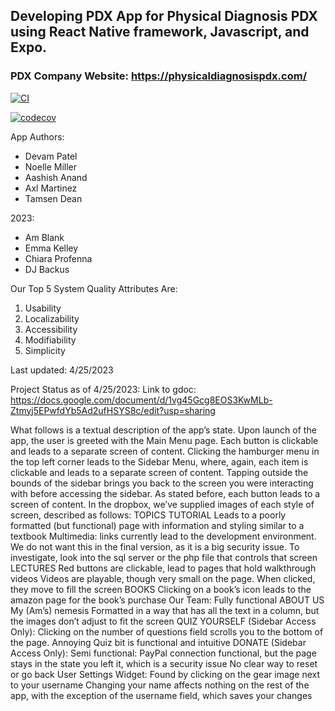 ## Developing PDX App for Physical Diagnosis PDX using React Native framework, Javascript, and Expo.

### PDX Company Website: https://physicaldiagnosispdx.com/

[![CI](https://github.com/upcs/cs341-spring-2022-diagnosis/actions/workflows/main.yml/badge.svg?branch=master&event=push)](https://github.com/upcs/cs341-spring-2022-diagnosis/actions/workflows/main.yml)

[![codecov](https://codecov.io/gh/upcs/cs341-spring-2022-diagnosis/branch/master/graph/badge.svg?token=3RL7cVKmmv)](https://codecov.io/gh/upcs/cs341-spring-2022-diagnosis)

App Authors: 
- Devam Patel
- Noelle Miller
- Aashish Anand
- Axl Martinez 
- Tamsen Dean

2023:
- Am Blank
- Emma Kelley
- Chiara Profenna
- DJ Backus

Our Top 5 System Quality Attributes Are:
1) Usability
2) Localizability 
3) Accessibility
4) Modifiability
5) Simplicity

Last updated: 4/25/2023

Project Status as of 4/25/2023:
Link to gdoc: https://docs.google.com/document/d/1vg45Gcg8EOS3KwMLb-Ztmyj5EPwfdYb5Ad2ufHSYS8c/edit?usp=sharing

What follows is a textual description of the app’s state.
Upon launch of the app, the user is greeted with the Main Menu page. Each button is clickable and leads to a separate screen of content.
Clicking the hamburger menu in the top left corner leads to the Sidebar Menu, where, again, each item is clickable and leads to a separate screen of content. Tapping outside the bounds of the sidebar brings you back to the screen you were interacting with before accessing the sidebar.
As stated before, each button leads to a screen of content. In the dropbox, we’ve supplied images of each style of screen, described as follows:
TOPICS
TUTORIAL
Leads to a poorly formatted (but functional) page with information and styling similar to a textbook
Multimedia: 
links currently lead to the development environment. We do not want this in the final version, as it is a big security issue. To investigate, look into the sql server or the php file that controls that screen
LECTURES
Red buttons are clickable, lead to pages that hold walkthrough videos
Videos are playable, though very small on the page. When clicked, they move to fill the screen
BOOKS
Clicking on a book’s icon leads to the amazon page for the book’s purchase
Our Team:
Fully functional
ABOUT US
My (Am’s) nemesis
Formatted in a way that has all the text in a column, but the images don’t adjust to fit the screen
QUIZ YOURSELF (Sidebar Access Only):
Clicking on the number of questions field scrolls you to the bottom of the page. Annoying
Quiz bit is functional and intuitive
DONATE (Sidebar Access Only):
Semi functional: PayPal connection functional, but the page stays in the state you left it, which is a security issue
No clear way to reset or go back
User Settings Widget:
Found by clicking on the gear image next to your username
Changing your name affects nothing on the rest of the app, with the exception of the username field, which saves your changes





